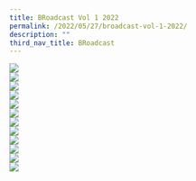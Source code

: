 ```yaml
---
title: BRoadcast Vol 1 2022
permalink: /2022/05/27/broadcast-vol-1-2022/
description: ""
third_nav_title: BRoadcast
---
```

<img src="/images/0001-scaled%20(1).jpg"><br>
<img src="/images/0002-scaled%20(1).jpg"><br>
<img src="/images/0003-scaled%20(1).jpg"><br>
<img src="/images/0004-scaled%20(1).jpg"><br>
<img src="/images/0005-scaled%20(1).jpg"><br>
<img src="/images/0006-scaled%20(1).jpg"><br>
<img src="/images/0007-scaled%20(1).jpg"><br>
<img src="/images/0008-scaled%20(1).jpg"><br>
<img src="/images/0009-scaled%20(1).jpg"><br>
<img src="/images/0010-scaled.jpg"><br>
<img src="/images/0011-scaled.jpg"><br>
<img src="/images/0012-scaled.jpg">